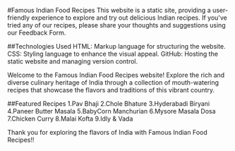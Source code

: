 #Famous Indian Food Recipes
This website is a static site, providing a user-friendly experience to explore and try out delicious Indian recipes. If you've tried any of our recipes, please share your thoughts and suggestions using our Feedback Form.

##Technologies Used
HTML: Markup language for structuring the website.
CSS: Styling language to enhance the visual appeal.
GitHub: Hosting the static website and managing version control.

Welcome to the Famous Indian Food Recipes website! Explore the rich and diverse culinary heritage of India through a collection of mouth-watering recipes that showcase the flavors and traditions of this vibrant country.

##Featured Recipes
1.Pav Bhaji
2.Chole Bhature
3.Hyderabadi Biryani
4.Paneer Butter Masala
5.BabyCorn Manchurian
6.Mysore Masala Dosa
7.Chicken Curry
8.Malai Kofta
9.Idly & Vada

Thank you for exploring the flavors of India with Famous Indian Food Recipes!!
